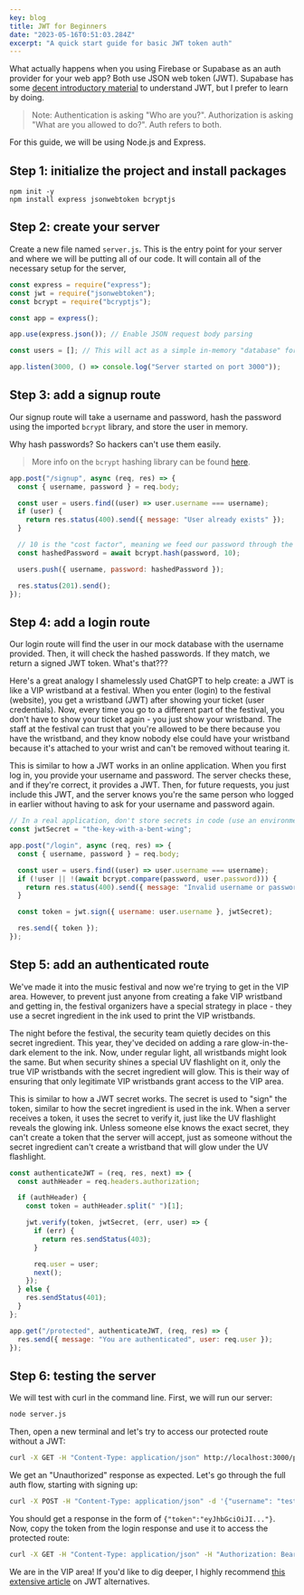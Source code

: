 ```yaml
---
key: blog
title: JWT for Beginners
date: "2023-05-16T0:51:03.284Z"
excerpt: "A quick start guide for basic JWT token auth"
---
```


What actually happens when you using Firebase or Supabase as an auth provider for your web app? Both use JSON web token (JWT). Supabase has some [decent introductory material](https://supabase.com/docs/learn/auth-deep-dive/auth-deep-dive-jwts) to understand JWT, but I prefer to learn by doing.

> Note: Authentication is asking "Who are you?". Authorization is asking "What are you allowed to do?". Auth refers to both.

For this guide, we will be using Node.js and Express.

## Step 1: initialize the project and install packages

```
npm init -y
npm install express jsonwebtoken bcryptjs
```

## Step 2: create your server

Create a new file named `server.js`. This is the entry point for your server and where we will be putting all of our code. It will contain all of the necessary setup for the server,

```js
const express = require("express");
const jwt = require("jsonwebtoken");
const bcrypt = require("bcryptjs");

const app = express();

app.use(express.json()); // Enable JSON request body parsing

const users = []; // This will act as a simple in-memory "database" for this tutorial

app.listen(3000, () => console.log("Server started on port 3000"));
```

## Step 3: add a signup route

Our signup route will take a username and password, hash the password using the imported `bcrypt` library, and store the user in memory.

Why hash passwords? So hackers can't use them easily.

> More info on the `bcrypt` hashing library can be found [here](https://auth0.com/blog/hashing-in-action-understanding-bcrypt/).

```js
app.post("/signup", async (req, res) => {
  const { username, password } = req.body;

  const user = users.find((user) => user.username === username);
  if (user) {
    return res.status(400).send({ message: "User already exists" });
  }

  // 10 is the "cost factor", meaning we feed our password through the hashing algorithm 2^10 times
  const hashedPassword = await bcrypt.hash(password, 10);

  users.push({ username, password: hashedPassword });

  res.status(201).send();
});
```

## Step 4: add a login route

Our login route will find the user in our mock database with the username provided. Then, it will check the hashed passwords. If they match, we return a signed JWT token. What's that???

Here's a great analogy I shamelessly used ChatGPT to help create: a JWT is like a VIP wristband at a festival. When you enter (login) to the festival (website), you get a wristband (JWT) after showing your ticket (user credentials). Now, every time you go to a different part of the festival, you don't have to show your ticket again - you just show your wristband. The staff at the festival can trust that you're allowed to be there because you have the wristband, and they know nobody else could have your wristband because it's attached to your wrist and can't be removed without tearing it.

This is similar to how a JWT works in an online application. When you first log in, you provide your username and password. The server checks these, and if they're correct, it provides a JWT. Then, for future requests, you just include this JWT, and the server knows you're the same person who logged in earlier without having to ask for your username and password again.

```js
// In a real application, don't store secrets in code (use an environment variable instead)
const jwtSecret = "the-key-with-a-bent-wing";

app.post("/login", async (req, res) => {
  const { username, password } = req.body;

  const user = users.find((user) => user.username === username);
  if (!user || !(await bcrypt.compare(password, user.password))) {
    return res.status(400).send({ message: "Invalid username or password" });
  }

  const token = jwt.sign({ username: user.username }, jwtSecret);

  res.send({ token });
});
```

## Step 5: add an authenticated route

We've made it into the music festival and now we're trying to get in the VIP area. However, to prevent just anyone from creating a fake VIP wristband and getting in, the festival organizers have a special strategy in place - they use a secret ingredient in the ink used to print the VIP wristbands.

The night before the festival, the security team quietly decides on this secret ingredient. This year, they've decided on adding a rare glow-in-the-dark element to the ink. Now, under regular light, all wristbands might look the same. But when security shines a special UV flashlight on it, only the true VIP wristbands with the secret ingredient will glow. This is their way of ensuring that only legitimate VIP wristbands grant access to the VIP area.

This is similar to how a JWT secret works. The secret is used to "sign" the token, similar to how the secret ingredient is used in the ink. When a server receives a token, it uses the secret to verify it, just like the UV flashlight reveals the glowing ink. Unless someone else knows the exact secret, they can't create a token that the server will accept, just as someone without the secret ingredient can't create a wristband that will glow under the UV flashlight.

```js
const authenticateJWT = (req, res, next) => {
  const authHeader = req.headers.authorization;

  if (authHeader) {
    const token = authHeader.split(" ")[1];

    jwt.verify(token, jwtSecret, (err, user) => {
      if (err) {
        return res.sendStatus(403);
      }

      req.user = user;
      next();
    });
  } else {
    res.sendStatus(401);
  }
};

app.get("/protected", authenticateJWT, (req, res) => {
  res.send({ message: "You are authenticated", user: req.user });
});
```

## Step 6: testing the server

We will test with curl in the command line. First, we will run our server:

```bash
node server.js
```

Then, open a new terminal and let's try to access our protected route without a JWT:

```bash
curl -X GET -H "Content-Type: application/json" http://localhost:3000/protected
```

We get an "Unauthorized" response as expected. Let's go through the full auth flow, starting with signing up:

```bash
curl -X POST -H "Content-Type: application/json" -d '{"username": "testuser", "password": "testpassword"}' http://localhost:3000/signup
```

You should get a response in the form of `{"token":"eyJhbGciOiJI..."}`. Now, copy the token from the login response and use it to access the protected route:

```bash
curl -X GET -H "Content-Type: application/json" -H "Authorization: Bearer eyJhbGciOiJI..." http://localhost:3003/protected
```

We are in the VIP area! If you'd like to dig deeper, I highly recommend [this extensive article](https://www.scottbrady91.com/jose/alternatives-to-jwts) on JWT alternatives.
